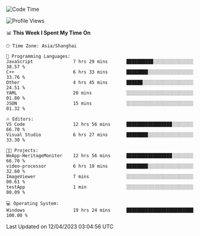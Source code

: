 <!--START_SECTION:waka-->
![Code Time](http://img.shields.io/badge/Code%20Time-859%20hrs%2048%20mins-blue)

![Profile Views](http://img.shields.io/badge/Profile%20Views-6-blue)

📊 **This Week I Spent My Time On** 

```text
🕑︎ Time Zone: Asia/Shanghai

💬 Programming Languages: 
JavaScript               7 hrs 29 mins       ██████████░░░░░░░░░░░░░░░   38.57 % 
C++                      6 hrs 33 mins       ████████░░░░░░░░░░░░░░░░░   33.76 % 
Other                    4 hrs 45 mins       ██████░░░░░░░░░░░░░░░░░░░   24.51 % 
YAML                     20 mins             ░░░░░░░░░░░░░░░░░░░░░░░░░   01.80 % 
JSON                     15 mins             ░░░░░░░░░░░░░░░░░░░░░░░░░   01.32 % 

🔥 Editors: 
VS Code                  12 hrs 56 mins      █████████████████░░░░░░░░   66.70 % 
Visual Studio            6 hrs 27 mins       ████████░░░░░░░░░░░░░░░░░   33.30 % 

🐱‍💻 Projects: 
WeApp-HeritageMoniter    12 hrs 56 mins      █████████████████░░░░░░░░   66.70 % 
video-processor          6 hrs 19 mins       ████████░░░░░░░░░░░░░░░░░   32.60 % 
ImageViewer              7 mins              ░░░░░░░░░░░░░░░░░░░░░░░░░   00.61 % 
testApp                  1 min               ░░░░░░░░░░░░░░░░░░░░░░░░░   00.09 % 

💻 Operating System: 
Windows                  19 hrs 24 mins      █████████████████████████   100.00 % 
```


 Last Updated on 12/04/2023 03:04:56 UTC
<!--END_SECTION:waka-->